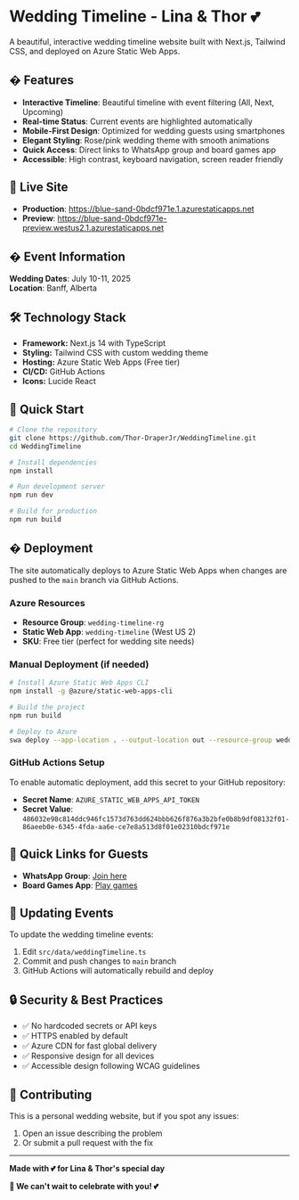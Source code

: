 # Wedding Timeline - Lina & Thor 💕

A beautiful, interactive wedding timeline website built with Next.js, Tailwind CSS, and deployed on Azure Static Web Apps.

## � Features

- **Interactive Timeline**: Beautiful timeline with event filtering (All, Next, Upcoming)
- **Real-time Status**: Current events are highlighted automatically
- **Mobile-First Design**: Optimized for wedding guests using smartphones
- **Elegant Styling**: Rose/pink wedding theme with smooth animations
- **Quick Access**: Direct links to WhatsApp group and board games app
- **Accessible**: High contrast, keyboard navigation, screen reader friendly

## 🚀 Live Site

- **Production**: https://blue-sand-0bdcf971e.1.azurestaticapps.net
- **Preview**: https://blue-sand-0bdcf971e-preview.westus2.1.azurestaticapps.net

## � Event Information

**Wedding Dates**: July 10-11, 2025  
**Location**: Banff, Alberta

## 🛠️ Technology Stack

- **Framework:** Next.js 14 with TypeScript
- **Styling:** Tailwind CSS with custom wedding theme
- **Hosting:** Azure Static Web Apps (Free tier)
- **CI/CD:** GitHub Actions
- **Icons:** Lucide React

## 🚀 Quick Start

```bash
# Clone the repository
git clone https://github.com/Thor-DraperJr/WeddingTimeline.git
cd WeddingTimeline

# Install dependencies
npm install

# Run development server
npm run dev

# Build for production
npm run build
```

## � Deployment

The site automatically deploys to Azure Static Web Apps when changes are pushed to the `main` branch via GitHub Actions.

### Azure Resources

- **Resource Group**: `wedding-timeline-rg`
- **Static Web App**: `wedding-timeline` (West US 2)
- **SKU**: Free tier (perfect for wedding site needs)

### Manual Deployment (if needed)

```bash
# Install Azure Static Web Apps CLI
npm install -g @azure/static-web-apps-cli

# Build the project
npm run build

# Deploy to Azure
swa deploy --app-location . --output-location out --resource-group wedding-timeline-rg --app-name wedding-timeline --subscription-id YOUR_SUBSCRIPTION_ID
```

### GitHub Actions Setup

To enable automatic deployment, add this secret to your GitHub repository:

- **Secret Name**: `AZURE_STATIC_WEB_APPS_API_TOKEN`
- **Secret Value**: `486032e98c814ddc946fc1573d763dd624bbb626f876a3b2bfe0b8b9df08132f01-86aeeb0e-6345-4fda-aa6e-ce7e8a513d8f01e02310bdcf971e`

## 📱 Quick Links for Guests

- **WhatsApp Group**: [Join here](https://chat.whatsapp.com/GXnhYAKikvREQv6GsHWGb4)
- **Board Games App**: [Play games](https://blue-ocean-05fae780f.1.azurestaticapps.net)

## 📝 Updating Events

To update the wedding timeline events:

1. Edit `src/data/weddingTimeline.ts`
2. Commit and push changes to `main` branch
3. GitHub Actions will automatically rebuild and deploy

## 🔒 Security & Best Practices

- ✅ No hardcoded secrets or API keys
- ✅ HTTPS enabled by default
- ✅ Azure CDN for fast global delivery
- ✅ Responsive design for all devices
- ✅ Accessible design following WCAG guidelines

## 🤝 Contributing

This is a personal wedding website, but if you spot any issues:

1. Open an issue describing the problem
2. Or submit a pull request with the fix

---

**Made with 💕 for Lina & Thor's special day**

**🎊 We can't wait to celebrate with you! 💕**
